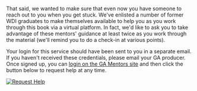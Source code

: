 That said, we wanted to make sure that even now you have someone to reach out to you when you get stuck. We've enlisted a number of former WDI graduates to make themselves available to help you as you work through this book via a virtual platform. In fact, we'd like to ask you to take advantage of these mentors' guidance at least twice as you work through the material (we'll remind you to do a check-in at various points).

Your login for this service should have been sent to you in a separate email. If you haven't received these credentials, please email your GA producer. Once signed up, you can [login on the GA Mentors site](https://ga.hackhands.com) and then click the button below to request help at any time.

<a href="https://ga.hackhands.com"><img src="https://www.gitbook.io/content/book/generalassembly/wdi-fundamentals/images/request_help.png" alt="Request Help"></a>
